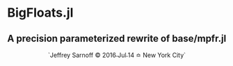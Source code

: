 # BigFloats.jl
## A precision parameterized rewrite of base/mpfr.jl

<center>`Jeffrey Sarnoff © 2016˗Jul˗14 ≏ New York City` </center>


